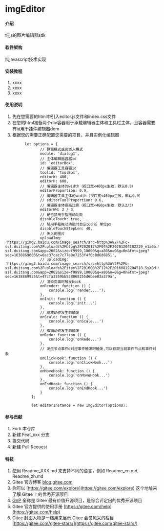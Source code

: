 # imgEditor

#### 介绍
纯js的图片编辑器sdk

#### 软件架构
纯javascript技术实现


#### 安装教程

1.  xxxx
2.  xxxx
3.  xxxx

#### 使用说明

1. 先在您需要的html中引入editor.js文件和index.css文件
2. 在您的html准备两个div容器用于承载编辑器主体和工具栏主体，且容器需要有id用于挂件编辑器dom
3. 根据您的需要正确配置您需要的项目，并且实例化编辑器

```
         let options = {
                // 弹窗模式或则嵌入模式
                module: 'dialog1',
                // 主体编辑器容器id
                id: 'editorBox',
                // 编辑器工具容器id
                toolid: 'toolBox',
                editorW: 400,
                editorH: 600,
                // 编辑器主体的width（视口宽<460px生效，默认0.9）
                editorProportion: 0.9,
                // 编辑器工具主体的width（视口宽<460px生效，默认0.9）
                // editorToolProportion: 0.6,
                // 编辑器主体宽高比例（视口宽<460px生效，默认2/3）
                editorWH: 2 / 3,
                // 是否禁用手指拖动功能
                disableTouch: true,
                // 禁用手指拖动功能时自定义步长 单位px
                disableTouchStepLen: 40,
                // 传入的图片
                uploadImg: 'https://gimg2.baidu.com/image_search/src=http%3A%2F%2Fc-ssl.duitang.com%2Fuploads%2Fblog%2F202012%2F04%2F20201204182229_e1a0a.thumb.1000_0.jpeg&refer=http%3A%2F%2Fc-ssl.duitang.com&app=2002&size=f9999,10000&q=a80&n=0&g=0n&fmt=jpeg?sec=1638869603&t=0ac37cac7c77e0e7253f4f0c8d6d8851',
                // uploadImg: 'https://gimg2.baidu.com/image_search/src=http%3A%2F%2Fb-ssl.duitang.com%2Fuploads%2Fitem%2F201608%2F12%2F20160812204518_SyX8M.thumb.700_0.jpeg&refer=http%3A%2F%2Fb-ssl.duitang.com&app=2002&size=f9999,10000&q=a80&n=0&g=0n&fmt=jpeg?sec=1638869925&t=47cfa3559bb538068255d6bee03a379a',
                // 渲染页面时触发hook
                onRender: function () { 
                    console.log('render....');
                },
                onInit: function () { 
                    console.log('init...')
                },
                // 缩放动作发生前触发
                onScale: function () { 
                    console.log('onScale...')
                },
                // 撤销动作发生前触发
                onRedo: function () { 
                    console.log('onRedo...')
                },
                // 发生节点事件d对应事件触发时触发,可以获取当前事件节点和事件对象
                onClickHook: function () {
                    console.log('onClickHook...')
                },
                onMoveHook: function () {
                    console.log('onMoveHook...')
                },
                onEndHook: function () {
                    console.log('onEndHook...')
                }
            };

            let editorInstance = new ImgEditor(options);
```


#### 参与贡献

1.  Fork 本仓库
2.  新建 Feat_xxx 分支
3.  提交代码
4.  新建 Pull Request


#### 特技

1.  使用 Readme\_XXX.md 来支持不同的语言，例如 Readme\_en.md, Readme\_zh.md
2.  Gitee 官方博客 [blog.gitee.com](https://blog.gitee.com)
3.  你可以 [https://gitee.com/explore](https://gitee.com/explore) 这个地址来了解 Gitee 上的优秀开源项目
4.  [GVP](https://gitee.com/gvp) 全称是 Gitee 最有价值开源项目，是综合评定出的优秀开源项目
5.  Gitee 官方提供的使用手册 [https://gitee.com/help](https://gitee.com/help)
6.  Gitee 封面人物是一档用来展示 Gitee 会员风采的栏目 [https://gitee.com/gitee-stars/](https://gitee.com/gitee-stars/)
